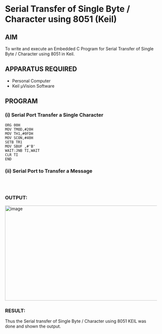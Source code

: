 
# Serial Transfer of Single Byte / Character using 8051 (Keil)

## AIM
To write and execute an Embedded C Program for Serial Transfer of Single Byte / Character using 8051 in Keil.

## APPARATUS REQUIRED
- Personal Computer  
- Keil µVision Software  

## PROGRAM

### (i) Serial Port Transfer a Single Character

```
ORG 00H
MOV TMOD,#20H
MOV TH1,#0FDH
MOV SCON,#40H
SETB TR1
MOV SBUF ,#'B'
WAIT:JNB TI,WAIT
CLR TI
END

```
### (ii) Serial Port to Transfer a Message

```



```

### OUTPUT:

<img width="577" height="314" alt="image" src="https://github.com/user-attachments/assets/00faab0a-5bc5-42db-8b0f-ae3cb75d8e64" />



### RESULT:
Thus the Serial transfer of Single Byte / Character using 8051 KEIL was done and shown the output.
